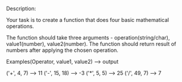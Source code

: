 Description:

Your task is to create a function that does four basic mathematical operations.

The function should take three arguments - operation(string/char), value1(number), value2(number).
The function should return result of numbers after applying the chosen operation.

Examples(Operator, value1, value2) --> output

('+', 4, 7) --> 11
('-', 15, 18) --> -3
('\*', 5, 5) --> 25
('/', 49, 7) --> 7
